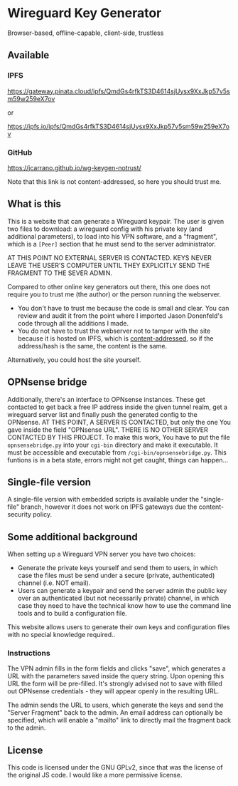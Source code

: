 # Wireguard Key Generator

Browser-based, offline-capable, client-side, trustless

## Available

### IPFS

https://gateway.pinata.cloud/ipfs/QmdGs4rfkTS3D4614sjUysx9XxJkp57v5sm59w259eX7ov

or

https://ipfs.io/ipfs/QmdGs4rfkTS3D4614sjUysx9XxJkp57v5sm59w259eX7ov

### GitHub

https://jcarrano.github.io/wg-keygen-notrust/

Note that this link is not content-addressed, so here you should trust me.
## What is this

This is a website that can generate a Wireguard keypair. The user
is given two files to download: a wireguard config with his private key (and additional parameters),
to load into his VPN software, and a "fragment", which is a `[Peer]` section that he
must send to the server administrator.

AT THIS POINT NO EXTERNAL SERVER IS CONTACTED. KEYS NEVER LEAVE THE USER'S COMPUTER UNTIL
THEY EXPLICITLY SEND THE FRAGMENT TO THE SEVER ADMIN.

Compared to other online key generators out there, this one does not require you to
trust me (the author) or the person running the webserver.

- You don't have to trust me because the code is small and clear. You can review and
  audit it from the point where I imported Jason Donenfeld's code through all
  the additions I made.
- You do not have to trust the webserver not to tamper with the site because it
  is hosted on IPFS, which is [content-addressed](https://en.wikipedia.org/wiki/Content-addressable_storage),
  so if the address/hash is the same, the content is the same.

Alternatively, you could host the site yourself.

## OPNsense bridge

Additionally, there's an interface to OPNsense instances. These get contacted to get back a free IP address inside the given tunnel realm, get a wireguard server list and finally push the generated config to the OPNsense. AT THIS POINT, A SERVER IS CONTACTED, but only the one You gave inside the field "OPNsense URL". THERE IS NO OTHER SERVER CONTACTED BY THIS PROJECT.
To make this work, You have to put the file `opnsensebridge.py` into your `cgi-bin` directory and make it executable. It must be accessible and executable from `/cgi-bin/opnsensebridge.py`.
This funtions is in a beta state, errors might not get caught, things can happen...

## Single-file version

A single-file version with embedded scripts is available under the "single-file"
branch, however it does not work on IPFS gateways due the content-security
policy.

## Some additional background

When setting up a Wireguard VPN server you have two choices:

- Generate the private keys yourself and send them to users, in which
  case the files must be send under a secure (private, authenticated) channel
  (i.e. NOT email).
- Users can generate a keypair and send the server admin the public key over
  an authenticated (but not necessarily private) channel, in which case they
  need to have the technical know how to use the command line tools and to
  build a configuration file.

This website allows users to generate their own keys and configuration files with
no special knowledge required..

### Instructions

The VPN admin fills in the form fields and clicks "save", which generates a URL
with the parameters saved inside the query string. Upon opening this URL the form will
be pre-filled. It's strongly advised not to save with filled out OPNsense credentials - they will appear openly in the resulting URL.

The admin sends the URL to users, which generate the keys and send the "Server
Fragment" back to the admin. An email address can optionally be specified,
which will enable a "mailto" link to directly mail the fragment back to the
admin.

## License

This code is licensed under the GNU GPLv2, since that was the license of the
original JS code. I would like a more permissive license.
